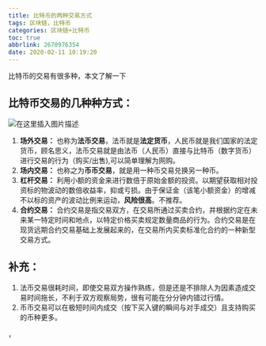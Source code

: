 ```yaml
---
title: 比特币的两种交易方式
tags: 区块链，比特币
categories: 区块链+比特币
toc: true
abbrlink: 2670976354
date: 2020-02-11 10:19:20
---
```

比特币的交易有很多种，本文了解一下
<!--more-->
## 比特币交易的几种种方式：
![在这里插入图片描述](https://img-blog.csdnimg.cn/20200204170527575.png)


 1. **场外交易：** 也称为**法币交易**，法币就是**法定货币**，人民币就是我们国家的法定货币，顾名思义，法币交易就是由法币（人民币）直接与比特币（数字货币）进行交易的行为（购买/出售),可以简单理解为网购。
 2.  **场内交易：** 也称之为**币币交易**，就是用一种币交易兑换另一种币。
 3. **杠杆交易：** 利用小额的资金来进行数倍于原始金额的投资。以期望获取相对投资标的物波动的数倍收益率，抑或亏损。由于保证金（该笔小额资金）的增减不以标的资产的波动比例来运动，**风险很高**。不推荐。
 4. **合约交易：** 合约交易是指交易双方，在交易所通过买卖合约，并根据约定在未来某一特定时间和地点，以特定价格买卖规定数量商品的行为。合约交易是在现货远期合约交易基础上发展起来的，在交易所内买卖标准化合约的一种新型交易方式。

## 补充：
 1. 法币交易很耗时间，即使交易双方操作熟练，但是还是不排除人为因素造成交易时间拖长，不利于双方观察局势，很有可能在分分钟内错过行情。
 2. 币币交易可以在极短时间内成交（按下买入键的瞬间与对手成交）且支持购买的币种更多。

，
